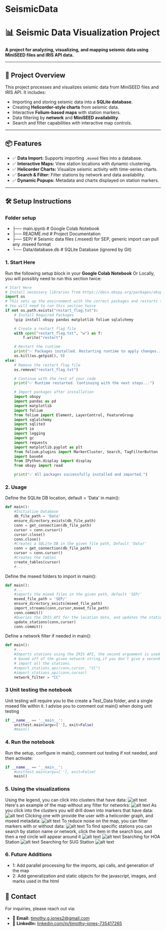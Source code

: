# SeismicData
# 📊 **Seismic Data Visualization Project**

**A project for analyzing, visualizing, and mapping seismic data using MiniSEED files and IRIS API data.**

---

## 🚀 **Project Overview**

This project processes and visualizes seismic data from MiniSEED files and IRIS API. It includes:
- Importing and storing seismic data into a **SQLite database**.
- Creating **Helicorder-style charts** from seismic data.
- Interactive **Folium-based maps** with station markers.
- Data filtering by **network** and **MiniSEED availability**.
- Search and filter capabilities with interactive map controls.

---

## 📦 **Features**

- ✅ **Data Import:** Supports importing `.mseed` files into a database.
- ✅ **Interactive Maps:** View station locations with dynamic clustering.
- ✅ **Helicorder Charts:** Visualize seismic activity with time-series charts.
- ✅ **Search & Filter:** Filter stations by network and data availability.
- ✅ **Dynamic Popups:** Metadata and charts displayed on station markers.

---

## 🛠️ **Setup Instructions**
### **Folder setup**
- ├── main.ipynb            # Google Colab Notebook
- ├── README.md             # Project Documentation
- ├── SEP/                 # Seismic data files (.mseed) for SEP, generic import can pull any .mseed format
- └── Data/database.db           # SQLite Database (ignored by Git)
### **1. Start Here**

Run the following setup block in your **Google Colab Notebook** Or Locally,
you will possibly need to run this section twice:

```python
# Start Here
# Install necessary libraries from https://docs.obspy.org/packages/obspy.io.mseed.html
import os
# This sets up the environment with the correct packages and restarts the Colab runtime. 
# You will need to run this section twice
if not os.path.exists("restart_flag.txt"):
    # Install Required Packages
    %pip install obspy pandas matplotlib folium sqlalchemy

    # Create a restart flag file
    with open("restart_flag.txt", "w") as f:
        f.write("restart")

    # Restart the runtime
    print("✅ Packages installed. Restarting runtime to apply changes...")
    os.kill(os.getpid(), 9)
else:
    # Remove the restart flag file
    os.remove("restart_flag.txt")

    # Continue with the rest of your code
    print("✅ Runtime restarted. Continuing with the next steps...")

    # Import packages after installation
    import obspy
    import pandas as pd
    import matplotlib
    import folium
    from folium import Element, LayerControl, FeatureGroup
    import sqlalchemy
    import sqlite3
    import io
    import logging
    import gc
    import requests
    import matplotlib.pyplot as plt
    from folium.plugins import MarkerCluster, Search, TagFilterButton
    import base64
    from IPython.display import display
    from obspy import read

    print("✅ All packages successfully installed and imported.")
```
### **2. Usage**
Define the SQLite DB location, default = 'Data' in main():
```python
def main():
    #Initialize Database
    db_file_path = 'Data'
    ensure_directory_exists(db_file_path)
    conn = get_connection(db_file_path)
    cursor = conn.cursor()
    cursor.close()
    conn.close()
    #Creates a SQLite DB in the given file path, Default 'Data/'
    conn = get_connection(db_file_path)
    cursor = conn.cursor()
    #Creates the tables
    create_tables(cursor)
    #...
```
Define the mseed folders to import in main():
```python
def main():
    #...
    #imports the mseed files in the given path, default 'SEP/'
    mseed_file_path = 'SEP/'
    ensure_directory_exists(mseed_file_path)
    import_streams(conn,cursor,mseed_file_path)
    conn.commit()
    #Queries the IRIS API for the location data, and updates the station table
    update_stations(conn,cursor)
    conn.commit()
```
Define a network filter if needed in main():    
```python
def main():
    #...
    #Imports stations using the IRIS API, the second arguement is used to filter
    # based off of the given network string,if you don't give a second arguement it will
    # import all the stations.
    #import_stations_api(conn,cursor, "CC")
    #import_stations_api(conn,cursor)
    network_filter = "CC"
```
### **3 Unit testing the notebook**
Unit testing will require you to the create a Test_Data folder, and a single mseed file within it.
I advise you to comment out main() when doing unit testing
```python
if __name__ == '__main__':
    unittest.main(argv=[''], exit=False)
    #main()
```
### **4. Run the notebook**
Run the setup, configure in main(), comment out testing if not needed, and then activate:
```python
if __name__ == '__main__':
    #unittest.main(argv=[''], exit=False)
    main()
```
### **5. Using the visualizations**
Using the legend, you can click into clusters that have data:
![alt text](legend.png)
Here's an example of the map without any filter for networks:
![alt text](All_stations.png)
As you click into the clusters you will drill down into markers that have data:
![alt text](Data_markers.png)
Clicking one with provide the user with a helicorder graph, and mseed metadata:
![alt text](Graph_metadata.png)
To reduce noise on the map, you can filter markers with or without data:
![alt text](Filter.png)
To find specific stations you can search by station name or network, 
click the item in the search box, and then a red circle will appear around it
![alt text](Search_1.png)
![alt text](Search_2.png)
Searching for HOA Station
![alt text](Search_3.png)
Searching for SUG Station
![alt text](Search_4.png)
### **6. Future Additions**
- 1: Add parallel processing for the imports, api calls, and generation of the map
- 2: Add generalization and static objects for the javascript, images, and marks used in the html

## 📧 Contact
For inquiries, please reach out via:
- 📧 **Email:** [timothy.g.jones2@gmail.com](mailto:timothy.g.jones2@gmail.com)  
- 🔗 **LinkedIn:** [linkedin.com/in/timothy-jones-735417265](https://linkedin.com/in/timothy-jones-735417265)
